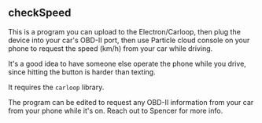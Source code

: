## checkSpeed

This is a program you can upload to the Electron/Carloop, then plug the device into your car's OBD-II port, then use Particle cloud console on your phone to request the speed (km/h) from your car while driving. 

It's a good idea to have someone else operate the phone while you drive, since hitting the button is harder than texting. 

It requires the `carloop` library. 

The program can be edited to request any OBD-II information from your car from your phone while it's on. Reach out to Spencer for more info.
